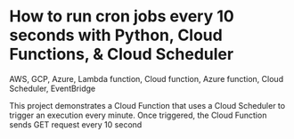 # How to run cron jobs every 10 seconds with Python, Cloud Functions, & Cloud Scheduler
AWS, GCP, Azure, Lambda function, Cloud function, Azure function, Cloud Scheduler, EventBridge


This project demonstrates a Cloud Function that uses a Cloud Scheduler to trigger an execution every minute. Once triggered, the Cloud Function sends GET request every 10 second
